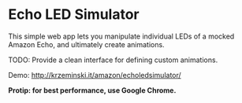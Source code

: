 # Echo LED Simulator

This simple web app lets you manipulate individual LEDs of a mocked Amazon Echo, and ultimately create animations.

TODO: Provide a clean interface for defining custom animations.

Demo: http://krzeminski.it/amazon/echoledsimulator/

**Protip: for best performance, use Google Chrome.**

